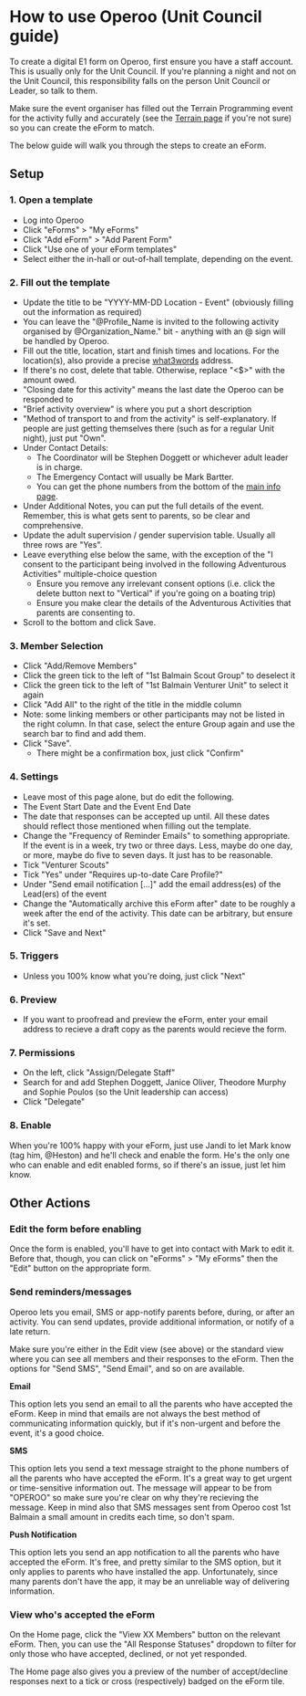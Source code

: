# How to use Operoo (Unit Council guide)

To create a digital E1 form on Operoo, first ensure you have a staff account. This is usually only for the Unit Council. If you're planning a night and not on the Unit Council, this responsibility falls on the person Unit Council or Leader, so talk to them.

Make sure the event organiser has filled out the Terrain Programming event for the activity fully and accurately (see the [Terrain page](Terrain.md) if you're not sure) so you can create the eForm to match.

The below guide will walk you through the steps to create an eForm.

## Setup

### 1. Open a template

- Log into Operoo
- Click "eForms" > "My eForms"
- Click "Add eForm" > "Add Parent Form"
- Click "Use one of your eForm templates"
- Select either the in-hall or out-of-hall template, depending on the event.

### 2. Fill out the template

- Update the title to be "YYYY-MM-DD Location - Event" (obviously filling out the information as required)
- You can leave the "@Profile_Name is invited to the following activity organised by @Organization_Name." bit - anything with an @ sign will be handled by Operoo.
- Fill out the title, location, start and finish times and locations. For the location(s), also provide a precise [what3words](https://www.what3words.com/) address.
- If there's no cost, delete that table. Otherwise, replace "<$>" with the amount owed.
- "Closing date for this activity" means the last date the Operoo can be responded to
- "Brief activity overview" is where you put a short description
- "Method of transport to and from the activity" is self-explanatory. If people are just getting themselves there (such as for a regular Unit night), just put "Own".
- Under Contact Details:
    - The Coordinator will be Stephen Doggett or whichever adult leader is in charge.
    - The Emergency Contact will usually be Mark Bartter.
    - You can get the phone numbers from the bottom of the [main info page](https://groups.operoo.com/buckets/413454/show_profiles).
- Under Additional Notes, you can put the full details of the event. Remember, this is what gets sent to parents, so be clear and comprehensive.
- Update the adult supervision / gender supervision table. Usually all three rows are "Yes".
- Leave everything else below the same, with the exception of the "I consent to the participant being involved in the following Adventurous Activities" multiple-choice question
    - Ensure you remove any irrelevant consent options (i.e. click the delete button next to "Vertical" if you're going on a boating trip)
    - Ensure you make clear the details of the Adventurous Activities that parents are consenting to.
- Scroll to the bottom and click Save.

### 3. Member Selection

- Click "Add/Remove Members"
- Click the green tick to the left of "1st Balmain Scout Group" to deselect it
- Click the green tick to the left of "1st Balmain Venturer Unit" to select it again
- Click "Add All" to the right of the title in the middle column
- Note: some linking members or other participants may not be listed in the right column. In that case, select the enture Group again and use the search bar to find and add them.
- Click "Save".
    - There might be a confirmation box, just click "Confirm"

### 4. Settings

- Leave most of this page alone, but do edit the following.
- The Event Start Date and the Event End Date
- The date that responses can be accepted up until. All these dates should reflect those mentioned when filling out the template.
- Change the "Frequency of Reminder Emails" to something appropriate. If the event is in a week, try two or three days. Less, maybe do one day, or more, maybe do five to seven days. It just has to be reasonable.
- Tick "Venturer Scouts"
- Tick "Yes" under "Requires up-to-date Care Profile?"
- Under "Send email notification [...]" add the email address(es) of the Lead(ers) of the event
- Change the "Automatically archive this eForm after" date to be roughly a week after the end of the activity. This date can be arbitrary, but ensure it's set.
- Click "Save and Next"

### 5. Triggers

- Unless you 100% know what you're doing, just click "Next"

### 6. Preview

- If you want to proofread and preview the eForm, enter your email address to recieve a draft copy as the parents would recieve the form.

### 7. Permissions

- On the left, click "Assign/Delegate Staff"
- Search for and add Stephen Doggett, Janice Oliver, Theodore Murphy and Sophie Poulos (so the Unit leadership can access)
- Click "Delegate"

### 8. Enable

When you're 100% happy with your eForm, just use Jandi to let Mark know (tag him, @Heston) and he'll check and enable the form. He's the only one who can enable and edit enabled forms, so if there's an issue, just let him know.

## Other Actions

### Edit the form before enabling

Once the form is enabled, you'll have to get into contact with Mark to edit it. Before that, though, you can click on "eForms" > "My eForms" then the "Edit" button on the appropriate form.

### Send reminders/messages

Operoo lets you email, SMS or app-notify parents before, during, or after an activity. You can send updates, provide additional information, or notify of a late return.

Make sure you're either in the Edit view (see above) or the standard view where you can see all members and their responses to the eForm. Then the options for "Send SMS", "Send Email", and so on are available. 

**Email**

This option lets you send an email to all the parents who have accepted the eForm. Keep in mind that emails are not always the best method of communicating information quickly, but if it's non-urgent and before the event, it's a good choice. 

**SMS**

This option lets you send a text message straight to the phone numbers of all the parents who have accepted the eForm. It's a great way to get urgent or time-sensitive information out. The message will appear to be from "OPEROO" so make sure you're clear on why they're recieving the message. Keep in mind also that SMS messages sent from Operoo cost 1st Balmain a small amount in credits each time, so don't spam.

**Push Notification**

This option lets you send an app notification to all the parents who have accepted the eForm. It's free, and pretty similar to the SMS option, but it only applies to parents who have installed the app. Unfortunately, since many parents don't have the app, it may be an unreliable way of delivering information.

### View who's accepted the eForm

On the Home page, click the "View XX Members" button on the relevant eForm. Then, you can use the "All Response Statuses" dropdown to filter for only those who have accepted, declined, or not yet responded. 

The Home page also gives you a preview of the number of accept/decline responses next to a tick or cross (respectively) badged on the eForm tile.
